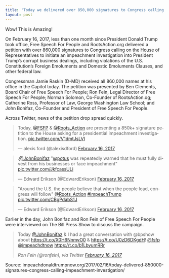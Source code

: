 ```yaml
---
title: 'Today we delivered over 850,000 signatures to Congress calling for an impeachment investigation'
layout: post
---
```


Wow! This is Amazing!

On February 16, 2017, less than one month since President Donald Trump took office, Free Speech For People and RootsAction.org delivered a petition with over 860,000 signatures to Congress calling on the House of Representatives to initiate an impeachment investigation into President Trump’s corrupt business dealings, including violations of the U.S. Constitution’s Foreign Emoluments and Domestic Emoluments Clauses, and other federal law.

Congressman Jamie Raskin (D-MD) received all 860,000 names at his office in the Capitol today. The petition was presented by Ben Clements, Board Chair of Free Speech For People; Ron Fein, Legal Director of Free Speech For People; Norman Solomon, Co-Founder of RootsAction.og; Catherine Ross, Professor of Law, George Washington Law School; and John Bonifaz, Co-Founder and President of Free Speech For People.

Across Twitter, news of the petition drop spread quickly.

<blockquote class="twitter-tweet"><p lang="en" dir="ltr">Today, <a href="https://twitter.com/FSFP?ref_src=twsrc%5Etfw">@FSFP</a> &amp; <a href="https://twitter.com/Roots_Action?ref_src=twsrc%5Etfw">@Roots_Action</a> are presenting a 850k+ signature petition to the House asking for a presidential impeachment investigation. <a href="https://t.co/V1dmtJsLVI">pic.twitter.com/V1dmtJsLVI</a></p>&mdash; alexis ford (@alexisdford) <a href="https://twitter.com/alexisdford/status/832241820604235776?ref_src=twsrc%5Etfw">February 16, 2017</a></blockquote>

<blockquote class="twitter-tweet"><p lang="en" dir="ltr">.<a href="https://twitter.com/JohnBonifaz?ref_src=twsrc%5Etfw">@JohnBonifaz</a> &quot;<a href="https://twitter.com/POTUS?ref_src=twsrc%5Etfw">@potus</a> was repeatedly warned that he must fully divest from his businesses or face impeachment&quot; <a href="https://t.co/JkfcassULi">pic.twitter.com/JkfcassULi</a></p>&mdash; Edward Erikson (@EdwardErikson) <a href="https://twitter.com/EdwardErikson/status/832241652307783680?ref_src=twsrc%5Etfw">February 16, 2017</a></blockquote>

<blockquote class="twitter-tweet"><p lang="en" dir="ltr">&quot;Around the U.S. the people believe that when the people lead, congress will follow&quot; <a href="https://twitter.com/Roots_Action?ref_src=twsrc%5Etfw">@Roots_Action</a> <a href="https://twitter.com/hashtag/ImpeachTrump?src=hash&amp;ref_src=twsrc%5Etfw">#ImpeachTrump</a> <a href="https://t.co/CBgPdabS1J">pic.twitter.com/CBgPdabS1J</a></p>&mdash; Edward Erikson (@EdwardErikson) <a href="https://twitter.com/EdwardErikson/status/832243162122944512?ref_src=twsrc%5Etfw">February 16, 2017</a></blockquote> <script async src="https://platform.twitter.com/widgets.js" charset="utf-8"></script>

Earlier in the day, John Bonifaz and Ron Fein of Free Speech For People were interviewed on The Bill Press Show to discuss the campaign.

> Today [@JohnBonifaz](https://twitter.com/JohnBonifaz?ref_src=twsrc%5Etfw) &amp; I had a great conversation with @bpshow about <https://t.co/X0H6NnmvO0> &amp; <https://t.co/U0zD6DKgdH>! [@fsfp](https://twitter.com/FSFP?ref_src=twsrc%5Etfw) [@impeachdtnow](https://twitter.com/impeachdtnow?ref_src=twsrc%5Etfw) <https://t.co/b1LbyumRRr>
>
> <cite>Ron Fein (@ronfein), via Twitter [February 16, 2017](https://twitter.com/ronfein/status/832335626028593152?ref_src=twsrc%5Etfw)</cite>

Source: impeachdonaldtrumpnow.org/2017/02/16/today-delivered-850000-signatures-congress-calling-impeachment-investigation/
